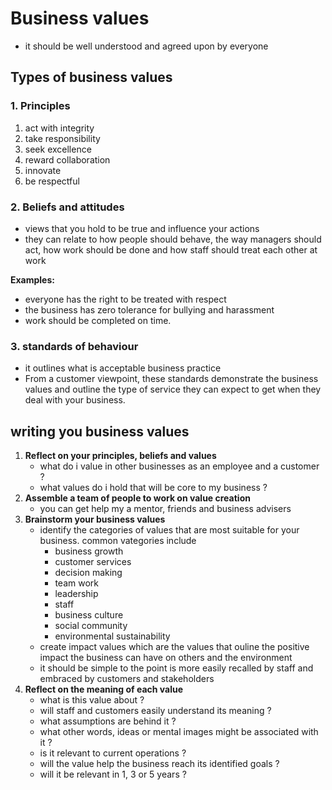 # Business values
- it should be well understood and agreed upon by everyone

## Types of business values

### 1. Principles
1. act with integrity
2. take responsibility
3. seek excellence
4. reward collaboration
5. innovate
6. be respectful

### 2. Beliefs and attitudes
- views that you hold to be true and influence your actions
- they can relate to how people should behave, the way managers should act, how work should be done and how staff should treat each other at work

**Examples:**
- everyone has the right to be treated with respect
- the business has zero tolerance for bullying and harassment
- work should be completed on time.

### 3. standards of behaviour
- it outlines what is acceptable business practice
- From a customer viewpoint, these standards demonstrate the business values and outline the type of service they can expect to get when they deal with your business.

## writing you business values
1. **Reflect on your principles, beliefs and values**
    - what do i value in other businesses as an employee and a customer ?
    - what values do i hold that will be core to my business ?
2. **Assemble a team of people to work on value creation**
    - you can get help my a mentor, friends and business advisers
3. **Brainstorm your business values**
    - identify the categories of values that are most suitable for your business. common vategories include
        - business growth
        - customer services
        - decision making
        - team work
        - leadership
        - staff
        - business culture
        - social community
        - environmental sustainability
    - create impact values which are the values that ouline the positive impact the business can have on others and the environment
    - it should be simple to the point is more easily recalled by staff and embraced by customers and stakeholders
4. **Reflect on the meaning of each value**
    - what is this value about ?
    - will staff and customers easily understand its meaning ?
    - what assumptions are behind it ?
    - what other words, ideas or mental images might be associated with it ?
    - is it relevant to current operations ?
    - will the value help the business reach its identified goals ?
    - will it be relevant in 1, 3 or 5 years ?
